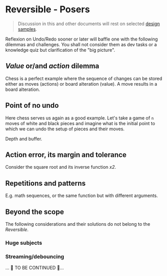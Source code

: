 # Reversible - Posers

> Discussion in this and other documents will rest on selected [design samples](https://github.com/Kyriosity/read-write/blob/main/readme%2B/dev/design/readme%2B/design_samples.md).

Reflexion on Undo/Redo sooner or later will baffle one with the following dilemmas and challenges. You shall not consider them as dev tasks or a knowledge quiz but clarification of the "big picture".

## _Value_ or/and _action_ dilemma

Chess is a perfect example where the sequence of changes can be stored either as moves (actions) or board alteration (value). A move results in a board alteration.

## Point of no undo

Here chess serves us again as a good example. Let's take a game of `n` moves of white and black pieces and imagine what is the initial point to which we can undo the setup of pieces and their moves.

Depth and buffer.

## Action error, its margin and tolerance

Consider the square root and its inverse function _x2_.

## Repetitions and patterns

E.g. math sequences, or the same function but with different arguments.

## Beyond the scope

The following considerations and their solutions do not belong to the _Reversible_.

### Huge subjects

### Streaming/debouncing

... 🚧 TO BE CONTINUED 🚧...
